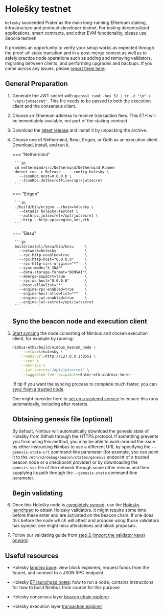 # Holešky testnet

`holesky` succeeded Prater as the main long-running Ethereum staking, infrastructure and protocol-developer testnet.
For testing decentralized applications, smart contracts, and other EVM functionality, please use Sepolia testnet!

It provides an opportunity to verify your setup works as expected through the proof-of-stake transition and in a post-merge context as well as to safely practice node operations such as adding and removing validators, migrating between clients, and performing upgrades and backups.
If you come across any issues, please [report them here](https://github.com/status-im/nimbus-eth2/issues).






## General Preparation

1. Generate the JWT secret with `openssl rand -hex 32 | tr -d "\n" > "/opt/jwtsecret"`. This file needs to be passed to both the execution client and the consensus client.

2. Choose an Ethereum address to receive transaction fees.
   This ETH will be immediately available, not part of the staking contract.

3. Download the [latest release](./binaries.md) and install it by unpacking the archive.

4. Choose one of Nethermind, Besu, Erigon, or Geth as an execution client.
   Download, install, and [run it](https://notes.ethereum.org/@launchpad/goerli#Run-an-Execution-Layer-Client).

    === "Nethermind"

        ```sh
        cd nethermind/src/Nethermind/Nethermind.Runner
        dotnet run -c Release -- --config holesky \
          --JsonRpc.Host=0.0.0.0 \
          --JsonRpc.JwtSecretFile=/opt/jwtsecret
        ```

    === "Erigon"

        ```sh
        ./build/bin/erigon --chain=holesky \
          --datadir holesky-testnet \
          --authrpc.jwtsecret=/opt/jwtsecret \
          --http --http.api=engine,net,eth
        ```

    === "Besu"

        ```sh
        build/install/besu/bin/besu     \
          --network=holesky             \
          --rpc-http-enabled=true       \
          --rpc-http-host="0.0.0.0"     \
          --rpc-http-cors-origins="*"   \
          --sync-mode="X_SNAP"          \
          --data-storage-format="BONSAI"\
          --Xmerge-support=true         \
          --rpc-ws-host="0.0.0.0"       \
          --host-allowlist="*"          \
          --engine-rpc-enabled=true     \
          --engine-host-allowlist="*"   \
          --engine-jwt-enabled=true     \
          --engine-jwt-secret=/opt/jwtsecret
        ```





    ## Sync the beacon node and execution client

5. [Start syncing](./start-syncing.md) the node consisting of Nimbus and chosen execution client, for example by running:
    ```sh
    nimbus-eth2/build/nimbus_beacon_node \
        --network=holesky \
        --web3-url=http://127.0.0.1:8551 \
        --rest \
        --metrics \
        --jwt-secret="/opt/jwtsecret" \
        --suggested-fee-recipient=<Enter-eth-address-here>
    ```

    !!! tip
        If you want the syncing process to complete much faster, you can [sync from a trusted node](./trusted-node-sync.md).

    One might consider here to [set up a systemd service](./beacon-node-systemd.md) to ensure this runs automatically, including after restarts.





    ## Obtaining genesis file (optional)

    By default, Nimbus will automatically download the genesis state of Holešky from Github through the HTTPS protocol.
    If something prevents you from using this method, you may be able to work-around the issue by either instructing Nimbus to use a different URL by specifying the `--genesis-state-url` command-line parameter (for example, you can point it to the `/eth/v2/debug/beacon/states/genesis` endpoint of a trusted beacon node or a checkpoint provider) or by downloading the `genesis.ssz` file of the network through some other means and then supplying its path through the `--genesis-state` command-line parameter.





    ## Begin validating

6. Once this Holešky node is [completely synced](./keep-an-eye.md#keep-track-of-your-syncing-progress), use the [Holesky launchpad](https://holesky.launchpad.ethereum.org/en/) to obtain Holesky validators.
It might require some time before these enter and are activated on the beacon chain.
If one does this before the node which will attest and propose using those validators has synced, one might miss attestations and block proposals.

7. Follow our validating guide from [step 2 (import the validator keys) onward](./run-a-validator.md#2-import-your-validator-keys).







## Useful resources

- Holesky [landing page](https://holesky.ethpandaops.io): view block explorers, request funds from the faucet, and connect to a JSON RPC endpoint.

- Holesky [EF launchpad notes](https://notes.ethereum.org/@launchpad/holesky): how to run a node; contains instructions for how to build Nimbus from source for this purpose

- Holesky consensus layer [beacon chain explorer](https://holesky.beaconcha.in/)

- Holesky execution layer [transaction explorer](https://holesky.etherscan.io/)
